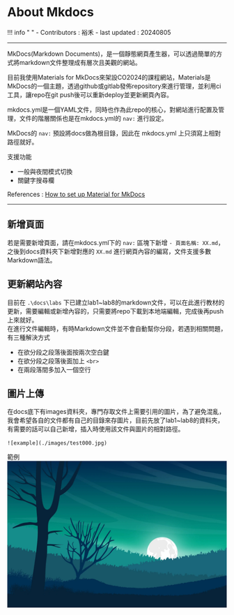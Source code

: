 # About Mkdocs

!!! info " "
    - Contributors : 裕禾
    - last updated : 20240805

---

MkDocs(Markdown Documents)，是一個靜態網頁產生器，可以透過簡單的方式將markdown文件整理成有層次且美觀的網站。

目前我使用Materials for MkDocs來架設CO2024的課程網站，Materials是MkDocs的一個主題，透過github或gitlab發佈repository來進行管理，並利用ci工具，讓repo在git push後可以重新deploy並更新網頁內容。

mkdocs.yml是一個YAML文件，同時也作為此repo的核心，對網站進行配置及管理，文件的階層關係也是在mkdocs.yml的 `nav:` 進行設定。

MkDocs的 `nav:` 預設將docs做為根目錄，因此在 mkdocs.yml 上只須寫上相對路徑就好。

支援功能 <br>

- 一般與夜間模式切換
- 關鍵字搜尋欄

References : [How to set up Material for MkDocs](https://www.youtube.com/watch?v=Q-YA_dA8C20)

---

## 新增頁面
若是需要新增頁面，請在mkdocs.yml下的 `nav:` 區塊下新增 `- 頁面名稱: XX.md`，之後到docs資料夾下新增對應的 `XX.md` 進行網頁內容的編寫，文件支援多數Markdown語法。

## 更新網站內容
目前在 `.\docs\labs` 下已建立lab1~lab8的markdown文件，可以在此進行教材的更新，需要編輯或新增內容的，只需要將repo下載到本地端編輯，完成後再push上來就好。<br>
在進行文件編輯時，有時Markdown文件並不會自動幫你分段，若遇到相關問題，有三種解決方式

- 在欲分段之段落後面按兩次空白鍵
- 在欲分段之段落後面加上 `<br>`
- 在兩段落間多加入一個空行

## 圖片上傳
在docs底下有images資料夾，專門存取文件上需要引用的圖片，為了避免混亂，我會希望各自的文件都有自己的目錄來存圖片，目前先放了lab1~lab8的資料夾，有需要的話可以自己新增，插入時使用該文件與圖片的相對路徑。

```
![example](./images/test000.jpg)
```
範例
![example](./images/test000.jpg)